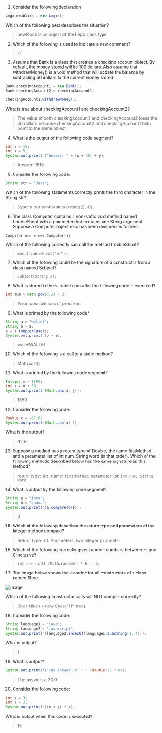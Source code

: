 1. Consider the following declaration

```java
Lego newBlock = new Lego();
```

Which of the following best describes the situation?

> newBlock is an object of the Lego class type

2. Which of the following is used to indicate a new comment? 

> `//`

3. Assume that Bank is a class that creates a checking account object. By default, the money stored will be 100 dollars. Also assume that withdrawMoney() is a void method that will update the balance by subtracting 50 dollars to the current money stored.

```java
Bank checkingAccount1 = new Bank();
Bank checkingAccount2 = checkingAccount1;

checkingAccount1.withdrawMoney();
```

What is true about checkingAccount1 and checkingAccount2?

> The value of both checkingAccount1 and checkingAccount2 loses the 50 dollars because checkingAccount2 and checkingAccount1 both point to the same object

4. What is the output of the following code segment?

```java
int y = 15;
int x = 5;
System.out.println("Answer: " + (x + 10) + y);
```

> Answer: 1515

5. Consider the following code:

```java
String str = "Java";
```

Which of the following statements correctly prints the third character in the String str?

> System.out.println(str.substring(2, 3));

6. The class Computer contains a non-static void method named troubleShoot with a parameter that contains one String argument. Suppose a Computer object mac has been declared as follows:

```
Computer mac = new Computer();
```

Which of the following correctly can call the method troubleShoot?

> `mac.troubleShoot("on");`

7. Which of the following could be the signature of a constructor from a class named Subject?

> `Subject(String x);`

8. What is stored in the variable num after the following code is executed?

```java
int num = Math.pow(3,2) + 2;
```

> Error: possible loss of precision

9. What is printed by the following code?

```java
String a = "wallet";
String b = a;
a = b.toUpperCase();
System.out.println(b + a);
```

> walletWALLET

10. Which of the following is a call to a static method? 

> Math.sqrt()

11. What is printed by the following code segment?

```java
Integer x = 1500;
int y = x + 50;
System.out.println(Math.max(x, y));
```

> 1550

12. Consider the following code:

```java
double x = -67.6;
System.out.println(Math.abs(x)-5);
```

What is the output?

> 62.6

13. Suppose a method has a return type of Double, the name firstMethod and a parameter list of int num, String word (in that order). Which of the following methods described below has the same signature as this method?

>  return type: `int`, name: `firstMethod`, parameter list: `int num, String word`

14. What is output by the following code segment?

```java
String a = "java";
String b = "guava";
System.out.println(a.compareTo(b));
```

> 3

15. Which of the following describes the return type and parameters of the Integer method compare?

> Return type: int. Parameters: two Integer parameter

16. Which of the following correctly gives random numbers between -5 and 0 inclusive?

> `int n = (int) (Math.random() * 6) - 5;`

17. The image below shows the Javadoc for all constructors of a class named Shoe.

![image](https://user-images.githubusercontent.com/73959934/194371608-2ff6c4b1-e0e2-4b00-a256-343e99d86e9f.png)

Which of the following constructor calls will NOT compile correctly?

> Shoe Nikes = new Shoe(“11”, true);

18. Consider the following code:

```java
String language1 = "java";
String language2 = "javascript";
System.out.println(language2.indexOf(language1.substring(1, 4)));
```

What is output?

> 1

19. What is output? 

```java
System.out.println("The answer is: " + (double)(5 * 6));
```

> The answer is: 30.0

20. Consider the following code: 

```java
int x = 3;
int y = 2;
System.out.println((x + y) * x);
```

What is output when this code is executed?

> 15
